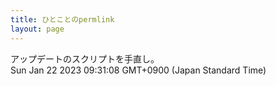 ```yaml
---
title: ひとことのpermlink
layout: page
---
```

<div class="box" dt="1674347468536">
  アップデートのスクリプトを手直し。
  <div class="content is-small">Sun Jan 22 2023 09:31:08 GMT+0900 (Japan Standard Time)</div>
</div>
